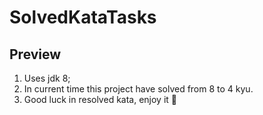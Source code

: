 # SolvedKataTasks

## Preview
1. Uses jdk 8;
2. In current time this project have solved from 8 to 4 kyu.
3. Good luck in resolved kata, enjoy it 🙂<br>
